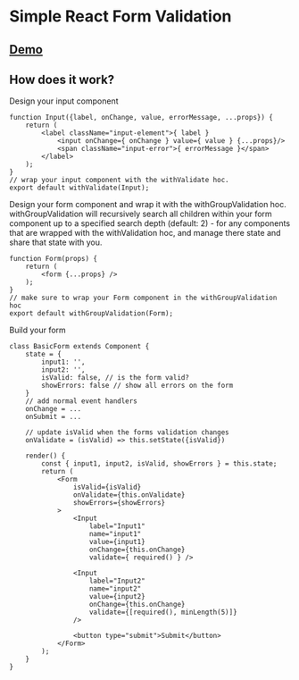 # Simple React Form Validation

## [Demo](http://form-validator.digital-logic.net/)

## How does it work?

Design your input component
```
function Input({label, onChange, value, errorMessage, ...props}) {
    return (
        <label className="input-element">{ label }
            <input onChange={ onChange } value={ value } {...props}/>
            <span className="input-error">{ errorMessage }</span>
        </label>
    );
}
// wrap your input component with the withValidate hoc.
export default withValidate(Input);
```
Design your form component and wrap it with the withGroupValidation hoc.
withGroupValidation will recursively search all children within your form component up to a specified search depth (default: 2) - for any components that are wrapped with the withValidation hoc, and manage there state and share that state with you.
```
function Form(props) {
    return (
        <form {...props} />
    );
}
// make sure to wrap your Form component in the withGroupValidation hoc
export default withGroupValidation(Form);
```

Build your form
```
class BasicForm extends Component {
    state = {
        input1: '',
        input2: '',
        isValid: false, // is the form valid?
        showErrors: false // show all errors on the form
    }
    // add normal event handlers
    onChange = ...
    onSubmit = ...

    // update isValid when the forms validation changes
    onValidate = (isValid) => this.setState({isValid})

    render() {
        const { input1, input2, isValid, showErrors } = this.state;
        return (
            <Form
                isValid={isValid}
                onValidate={this.onValidate}
                showErrors={showErrors}
            >
                <Input
                    label="Input1"
                    name="input1"
                    value={input1}
                    onChange={this.onChange}
                    validate={ required() } />

                <Input
                    label="Input2"
                    name="input2"
                    value={input2}
                    onChange={this.onChange}
                    validate={[required(), minLength(5)]}
                />

                <button type="submit">Submit</button>
            </Form>
        );
    }
}
```